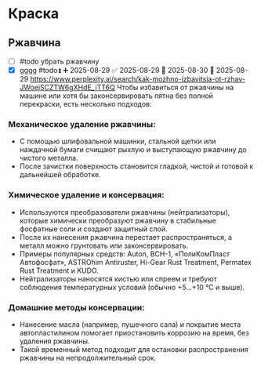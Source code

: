 # Краска
## Ржавчина
- [ ] #todo убрать ржавчину
- [x] gggg #todo⏫ ➕ 2025-08-29 ✅ 2025-08-29 📅 2025-08-30 🛫 2025-08-29
https://www.perplexity.ai/search/kak-mozhno-izbavitsia-ot-rzhav-JWoejSCZTW6gXHdE_jTT6Q
Чтобы избавиться от ржавчины на машине или хотя бы законсервировать пятна без полной перекраски, есть несколько подходов:
###  Механическое удаление ржавчины:
- С помощью шлифовальной машинки, стальной щетки или наждачной бумаги счищают рыхлую и выступающую ржавчину до чистого металла.
- После зачистки поверхность становится гладкой, чистой и готовой к дальнейшей обработке.
### Химическое удаление и консервация:
- Используются преобразователи ржавчины (нейтрализаторы), которые химически преобразуют ржавчину в стабильные фосфатные соли и создают защитный слой.
- После их нанесения ржавчина перестает распространяться, а металл можно грунтовать или законсервировать.
- Примеры популярных средств: Auton, ВСН-1, «ПолиКомПласт Автофосфат», ASTROhim Antiruster, Hi-Gear Rust Treatment, Permatex Rust Treatment и KUDO.
- Нейтрализаторы наносятся кистью или спреем и требуют соблюдения температурных условий (обычно +5…+10 °C и выше).
### Домашние методы консервации:
- Нанесение масла (например, пушечного сала) и покрытие места автопластилином помогает приостановить коррозию на время, без удаления ржавчины.
- Такой временный метод подходит для остановки распространения ржавчины на непродолжительный срок.

